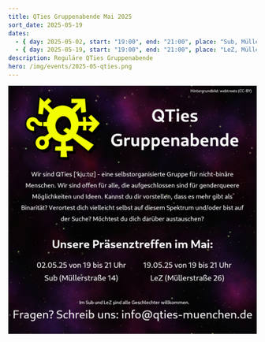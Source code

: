 ```yaml
---
title: QTies Gruppenabende Mai 2025
sort_date: 2025-05-19
dates:
  - { day: 2025-05-02, start: "19:00", end: "21:00", place: "Sub, Müllerstraße 14" }
  - { day: 2025-05-19, start: "19:00", end: "21:00", place: "LeZ, Müllerstraße 26" }
description: Reguläre QTies Gruppenabende
hero: /img/events/2025-05-qties.png
---
```


![](/img/events/2025-05-qties.png)
